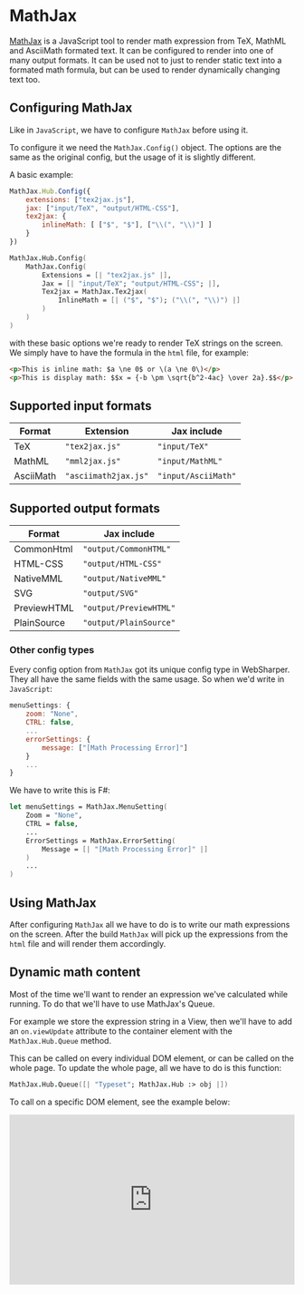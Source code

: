 # MathJax

[MathJax](mathjax.org) is a JavaScript tool to render math expression from TeX, MathML and AsciiMath formated text. It can be configured to render into one of many output formats. It can be used not to just to render static text into a formated math formula, but can be used to render dynamically changing text too.

## Configuring MathJax

Like in `JavaScript`, we have to configure `MathJax` before using it.

To configure it we need the `MathJax.Config()` object. The options are the same as the original config, but the usage of it is slightly different. 

A basic example:

```javascript
MathJax.Hub.Config({
    extensions: ["tex2jax.js"],
    jax: ["input/TeX", "output/HTML-CSS"],
    tex2jax: {
        inlineMath: [ ["$", "$"], ["\\(", "\\)"] ]
    }
})
```

```fsharp
MathJax.Hub.Config(
    MathJax.Config(
        Extensions = [| "tex2jax.js" |],
        Jax = [| "input/TeX"; "output/HTML-CSS"; |],
        Tex2jax = MathJax.Tex2jax(
            InlineMath = [| ("$", "$"); ("\\(", "\\)") |]
        )
    )
)
```

with these basic options we're ready to render TeX strings on the screen. We simply have to have the formula in the `html` file, for example:

```html
<p>This is inline math: $a \ne 0$ or \(a \ne 0\)</p>
<p>This is display math: $$x = {-b \pm \sqrt{b^2-4ac} \over 2a}.$$</p>
```

## Supported input formats

| Format    | Extension           | Jax include         |
|-----------|---------------------|---------------------|
| TeX       | `"tex2jax.js"`      | `"input/TeX"`       |
| MathML    | `"mml2jax.js"`      | `"input/MathML"`    |
| AsciiMath | `"asciimath2jax.js"`| `"input/AsciiMath"` |


## Supported output formats

| Format      | Jax include            |
|-------------|------------------------| 
| CommonHtml  | `"output/CommonHTML"`  |
| HTML-CSS    | `"output/HTML-CSS"`    |
| NativeMML   | `"output/NativeMML"`   |
| SVG         | `"output/SVG"`         |
| PreviewHTML | `"output/PreviewHTML"` |
| PlainSource | `"output/PlainSource"` |

### Other config types

Every config option from `MathJax` got its unique config type in WebSharper. They all have the same fields with the same usage. So when we'd write in `JavaScript`:

```javascript
menuSettings: {
    zoom: "None",
    CTRL: false,
    ...
    errorSettings: {
        message: ["[Math Processing Error]"]
    }
    ...
}
```

We have to write this is F#:

```fsharp
let menuSettings = MathJax.MenuSetting(
    Zoom = "None",
    CTRL = false,
    ...
    ErrorSettings = MathJax.ErrorSetting(
        Message = [| "[Math Processing Error]" |]
    )
    ...
)
```

## Using MathJax

After configuring `MathJax` all we have to do is to write our math expressions on the screen. After the build `MathJax` will pick up the expressions from the `html` file and will render them accordingly.

## Dynamic math content

Most of the time we'll want to render an expression we've calculated while running. To do that we'll have to use MathJax's Queue.

For example we store the expression string in a View, then we'll have to add an `on.viewUpdate` attribute to the container element with the `MathJax.Hub.Queue` method.

This can be called on every individual DOM element, or can be called on the whole page. To update the whole page, all we have to do is this function:

```fsharp
MathJax.Hub.Queue([| "Typeset"; MathJax.Hub :> obj |])
```

To call on a specific DOM element, see the example below:

<div style="width:100%;min-height:300px;position:relative"><iframe style="position:absolute;border:none;width:100%;height:100%" src="http://test2.try.websharper.com/embed/setr/0000DN"></iframe><div>